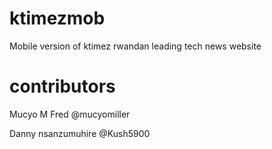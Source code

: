 # ktimezmob
Mobile version of ktimez rwandan leading tech news website


# contributors

Mucyo M Fred @mucyomiller   

Danny nsanzumuhire  @Kush5900
